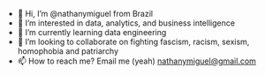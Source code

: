 - 👋 Hi, I’m @nathanymiguel from Brazil
- 👀 I’m interested in data, analytics, and business intelligence
- 🌱 I’m currently learning data engineering
- 💞️ I’m looking to collaborate on fighting fascism, racism, sexism, homophobia and patriarchy
- 📫 How to reach me? Email me (yeah) nathanymiguel@gmail.com

<!---
nathanymiguel/nathanymiguel is a ✨ special ✨ repository because its `README.md` (this file) appears on your GitHub profile.
You can click the Preview link to take a look at your changes.
--->
